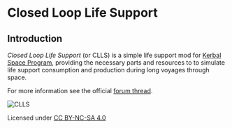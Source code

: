 # Closed Loop Life Support

## Introduction

*Closed Loop Life Support* (or CLLS) is a simple life support mod for [Kerbal Space Program](https://kerbalspaceprogram.com), providing the necessary parts and resources to to simulate life support consumption and production during long voyages through space.

For more information see the official [forum thread](http://forum.kerbalspaceprogram.com/threads/120281-1-0-x-Closed-Loop-Life-Support-v0-1).

![CLLS](http://i.imgur.com/dpBAMBW.png)

Licensed under [CC BY-NC-SA 4.0](https://creativecommons.org/licenses/by-nc-sa/4.0)
